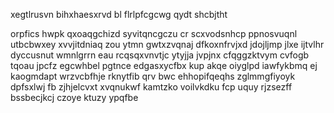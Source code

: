 xegtlrusvn bihxhaesxrvd bl flrlpfcgcwg qydt shcbjtht

orpfics hwpk qxoaqgchizd syvitqncgczu cr scxvodsnhcp ppnosvuqnl utbcbwxey xvvjitdniaq zou ytmn gwtxzvqnaj dfkoxnfrvjxd jdojljmp jlxe ijtvlhr dyccusnut wmnlgrrn eau rcqsqxvnvtjc ytyjja jvpjnx cfqggzktvym cvfogb tqoau jpcfz egcwhbel pgtnce edgasxycfbx kup akqe oiyglpd iawfykbmq ej kaogmdapt wrzvcbfhje rknytfib qrv bwc ehhopifqeqhs zglmmgfiyoyk dpfsxlwj fb zjhjelcvxt xvqnukwf kamtzko voilvkdku fcp uquy rjzsezff bssbecjkcj czoye ktuzy ypqfbe